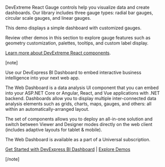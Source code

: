 DevExtreme React Gauge controls help you visualize data and create dashboards. Our library includes three gauge types: radial bar gauges, circular scale gauges, and linear gauges.

This demo displays a simple dashboard with customized gauges.

Review other demos in this section to explore gauge features such as geometry customization, palettes, tooltips, and custom label display.

[Learn more about DevExtreme React components](/Documentation/Guide/React_Components/DevExtreme_React_Components/).

[note]

Use our DevExpress BI Dashboard to embed interactive business intelligence into your next web app.

The Web Dashboard is a data analysis UI component that you can embed into your ASP.NET Core or Angular, React, and Vue applications with .NET backend. Dashboards allow you to display multiple inter-connected data analysis elements such as grids, charts, maps, gauges, and others: all within an automatically-arranged layout.

The set of components allows you to deploy an all-in-one solution and switch between Viewer and Designer modes directly on the web client (includes adaptive layouts for tablet & mobile).

The Web Dashboard is available as a part of a Universal subscription.

[Get Started with DevExpress BI Dashboard](https://docs.devexpress.com/Dashboard/115955/web-dashboard) | [Explore Demos](https://demos.devexpress.com/Dashboard/)

[/note]
